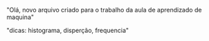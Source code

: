 "Olá, novo arquivo criado para o trabalho da aula de aprendizado de maquina"

"dicas: histograma, disperção, frequencia"
